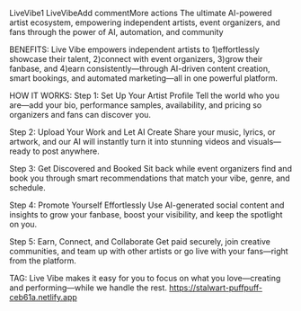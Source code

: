LiveVibe1
 LiveVibeAdd commentMore actions
The ultimate AI-powered artist ecosystem, empowering independent artists, event organizers, and fans through the power of AI, automation, and community

BENEFITS:
Live Vibe empowers independent artists to 1)effortlessly showcase their talent, 2)connect with event organizers, 3)grow their fanbase, and 4)earn consistently—through AI-driven content creation, smart bookings, and automated marketing—all in one powerful platform.

HOW IT WORKS:
Step 1: Set Up Your Artist Profile
Tell the world who you are—add your bio, performance samples, availability, and pricing so organizers and fans can discover you.

Step 2: Upload Your Work and Let AI Create
Share your music, lyrics, or artwork, and our AI will instantly turn it into stunning videos and visuals—ready to post anywhere.

Step 3: Get Discovered and Booked
Sit back while event organizers find and book you through smart recommendations that match your vibe, genre, and schedule.

Step 4: Promote Yourself Effortlessly
Use AI-generated social content and insights to grow your fanbase, boost your visibility, and keep the spotlight on you.

Step 5: Earn, Connect, and Collaborate
Get paid securely, join creative communities, and team up with other artists or go live with your fans—right from the platform.

TAG:
Live Vibe makes it easy for you to focus on what you love—creating and performing—while we handle the rest.
https://stalwart-puffpuff-ceb61a.netlify.app
